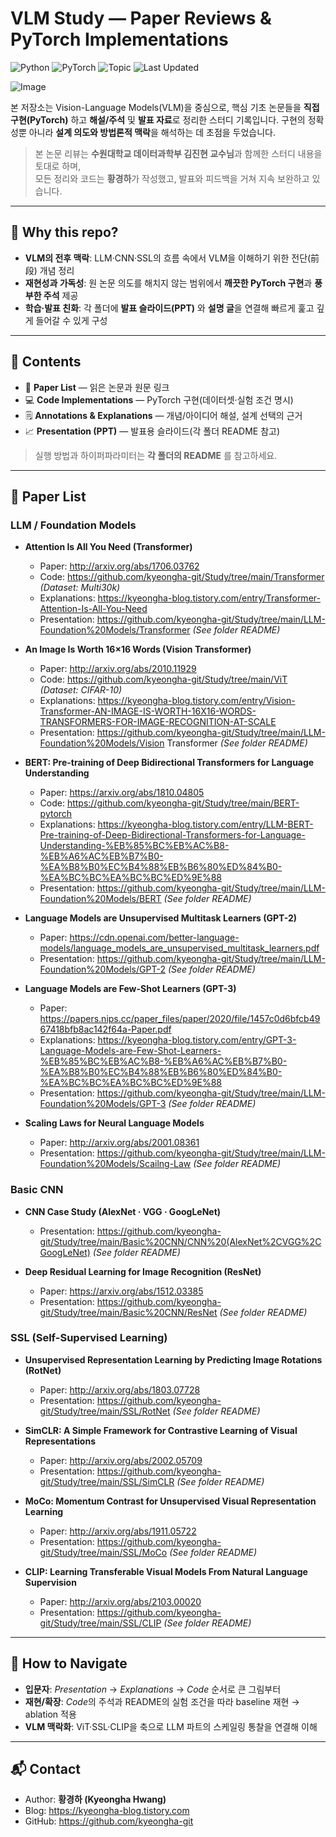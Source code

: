 # VLM Study — Paper Reviews & PyTorch Implementations

![Python](https://img.shields.io/badge/Python-3.10%2B-blue)
![PyTorch](https://img.shields.io/badge/PyTorch-2.x-red)
![Topic](https://img.shields.io/badge/Topics-VLM%20%7C%20LLM%20%7C%20SSL%20%7C%20CNN-lightgrey)
![Last Updated](https://img.shields.io/badge/Last%20Updated-2025--08--13-success)

![Image](https://github.com/user-attachments/assets/fff6081e-1eb1-4289-b7c3-c7e3c80311d9)

본 저장소는 Vision-Language Models(VLM)을 중심으로, 핵심 기초 논문들을 **직접 구현(PyTorch)** 하고 **해설/주석** 및 **발표 자료**로 정리한 스터디 기록입니다. 구현의 정확성뿐 아니라 **설계 의도와 방법론적 맥락**을 해석하는 데 초점을 두었습니다.

> 본 논문 리뷰는 **수원대학교 데이터과학부 김진현 교수님**과 함께한 스터디 내용을 토대로 하며,  
> 모든 정리와 코드는 **황경하**가 작성했고, 발표와 피드백을 거쳐 지속 보완하고 있습니다.

---

## 🔎 Why this repo?
- **VLM의 전후 맥락**: LLM·CNN·SSL의 흐름 속에서 VLM을 이해하기 위한 전단(前段) 개념 정리  
- **재현성과 가독성**: 원 논문 의도를 해치지 않는 범위에서 **깨끗한 PyTorch 구현**과 **풍부한 주석** 제공  
- **학습·발표 친화**: 각 폴더에 **발표 슬라이드(PPT)** 와 **설명 글**을 연결해 빠르게 훑고 깊게 들어갈 수 있게 구성

---

## 📝 Contents
- 📖 **Paper List** — 읽은 논문과 원문 링크  
- 💻 **Code Implementations** — PyTorch 구현(데이터셋·실험 조건 명시)  
- 🗒️ **Annotations & Explanations** — 개념/아이디어 해설, 설계 선택의 근거  
- 📈 **Presentation (PPT)** — 발표용 슬라이드(각 폴더 README 참고)

> 실행 방법과 하이퍼파라미터는 **각 폴더의 README** 를 참고하세요.

---

## 📖 Paper List

### LLM / Foundation Models
- **Attention Is All You Need (Transformer)**  
  - Paper: http://arxiv.org/abs/1706.03762  
  - Code: https://github.com/kyeongha-git/Study/tree/main/Transformer *(Dataset: Multi30k)*  
  - Explanations: https://kyeongha-blog.tistory.com/entry/Transformer-Attention-Is-All-You-Need  
  - Presentation: https://github.com/kyeongha-git/Study/tree/main/LLM-Foundation%20Models/Transformer *(See folder README)*

- **An Image Is Worth 16×16 Words (Vision Transformer)**  
  - Paper: http://arxiv.org/abs/2010.11929  
  - Code: https://github.com/kyeongha-git/Study/tree/main/ViT *(Dataset: CIFAR-10)*  
  - Explanations: https://kyeongha-blog.tistory.com/entry/Vision-Transformer-AN-IMAGE-IS-WORTH-16X16-WORDS-TRANSFORMERS-FOR-IMAGE-RECOGNITION-AT-SCALE  
  - Presentation: https://github.com/kyeongha-git/Study/tree/main/LLM-Foundation%20Models/Vision Transformer *(See folder README)*

- **BERT: Pre-training of Deep Bidirectional Transformers for Language Understanding**  
  - Paper: https://arxiv.org/abs/1810.04805  
  - Code: https://github.com/kyeongha-git/Study/tree/main/BERT-pytorch  
  - Explanations: https://kyeongha-blog.tistory.com/entry/LLM-BERT-Pre-training-of-Deep-Bidirectional-Transformers-for-Language-Understanding-%EB%85%BC%EB%AC%B8-%EB%A6%AC%EB%B7%B0-%EA%B8%B0%EC%B4%88%EB%B6%80%ED%84%B0-%EA%BC%BC%EA%BC%BC%ED%9E%88  
  - Presentation: https://github.com/kyeongha-git/Study/tree/main/LLM-Foundation%20Models/BERT *(See folder README)*

- **Language Models are Unsupervised Multitask Learners (GPT-2)**  
  - Paper: https://cdn.openai.com/better-language-models/language_models_are_unsupervised_multitask_learners.pdf  
  - Presentation: https://github.com/kyeongha-git/Study/tree/main/LLM-Foundation%20Models/GPT-2 *(See folder README)*

- **Language Models are Few-Shot Learners (GPT-3)**  
  - Paper: https://papers.nips.cc/paper_files/paper/2020/file/1457c0d6bfcb4967418bfb8ac142f64a-Paper.pdf  
  - Explanations: https://kyeongha-blog.tistory.com/entry/GPT-3-Language-Models-are-Few-Shot-Learners-%EB%85%BC%EB%AC%B8-%EB%A6%AC%EB%B7%B0-%EA%B8%B0%EC%B4%88%EB%B6%80%ED%84%B0-%EA%BC%BC%EA%BC%BC%ED%9E%88  
  - Presentation: https://github.com/kyeongha-git/Study/tree/main/LLM-Foundation%20Models/GPT-3 *(See folder README)*

- **Scaling Laws for Neural Language Models**  
  - Paper: http://arxiv.org/abs/2001.08361  
  - Presentation: https://github.com/kyeongha-git/Study/tree/main/LLM-Foundation%20Models/Scailng-Law *(See folder README)*

### Basic CNN
- **CNN Case Study (AlexNet · VGG · GoogLeNet)**  
  - Presentation: https://github.com/kyeongha-git/Study/tree/main/Basic%20CNN/CNN%20(AlexNet%2CVGG%2CGoogLeNet) *(See folder README)*

- **Deep Residual Learning for Image Recognition (ResNet)**  
  - Paper: https://arxiv.org/abs/1512.03385  
  - Presentation: https://github.com/kyeongha-git/Study/tree/main/Basic%20CNN/ResNet *(See folder README)*

### SSL (Self-Supervised Learning)
- **Unsupervised Representation Learning by Predicting Image Rotations (RotNet)**  
  - Paper: http://arxiv.org/abs/1803.07728  
  - Presentation: https://github.com/kyeongha-git/Study/tree/main/SSL/RotNet *(See folder README)*

- **SimCLR: A Simple Framework for Contrastive Learning of Visual Representations**  
  - Paper: http://arxiv.org/abs/2002.05709  
  - Presentation: https://github.com/kyeongha-git/Study/tree/main/SSL/SimCLR *(See folder README)*

- **MoCo: Momentum Contrast for Unsupervised Visual Representation Learning**  
  - Paper: http://arxiv.org/abs/1911.05722  
  - Presentation: https://github.com/kyeongha-git/Study/tree/main/SSL/MoCo *(See folder README)*

- **CLIP: Learning Transferable Visual Models From Natural Language Supervision**  
  - Paper: http://arxiv.org/abs/2103.00020  
  - Presentation: https://github.com/kyeongha-git/Study/tree/main/SSL/CLIP *(See folder README)*

---

## 🧭 How to Navigate
- **입문자**: *Presentation* → *Explanations* → *Code* 순서로 큰 그림부터  
- **재현/확장**: *Code*의 주석과 README의 실험 조건을 따라 baseline 재현 → ablation 적용  
- **VLM 맥락화**: ViT·SSL·CLIP을 축으로 LLM 파트의 스케일링 통찰을 연결해 이해

---

## 📬 Contact
- Author: **황경하 (Kyeongha Hwang)**  
- Blog: https://kyeongha-blog.tistory.com  
- GitHub: https://github.com/kyeongha-git
